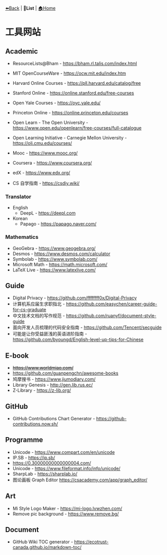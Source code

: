 [⬅️Back](../README.md) | **📝List** | [🏠Home](../README.md)

# 工具网站

##  Academic

- ResourceLists@Bham - <https://bham.rl.talis.com/index.html>
- MIT OpenCourseWare - <https://ocw.mit.edu/index.htm>
- Harvard Online Courses - <https://pll.harvard.edu/catalog/free>
- Stanford Online - <https://online.stanford.edu/free-courses>
- Open Yale Courses - <https://oyc.yale.edu/>
- Princeton Online - <https://online.princeton.edu/courses>
- Open Learn - The Open University - <https://www.open.edu/openlearn/free-courses/full-catalogue>
- Open Learning Initiative - Carnegie Mellon University - <https://oli.cmu.edu/courses/>

- Mooc - <https://www.mooc.org/>
- Coursera - <https://www.coursera.org/>
- edX - <https://www.edx.org/>

- CS 自学指南 - <https://csdiy.wiki/>

### Translator

- English
  - DeepL - <https://deepl.com>
- Korean
  - Papago - <https://papago.naver.com/>

### Mathematics

- GeoGebra - <https://www.geogebra.org/>
- Desmos - <https://www.desmos.com/calculator>
- Symbolab - <https://www.symbolab.com/>
- Microsoft Math - <https://math.microsoft.com/>
- LaTeX Live - <https://www.latexlive.com/>

## Guide

- Digital Privacy - <https://github.com/ffffffff0x/Digital-Privacy>
- 计算机系应届生求职指北 - <https://github.com/easychen/career-guide-for-cs-graduate>
- 中文技术文档的写作规范 - <https://github.com/ruanyf/document-style-guide>
- 面向开发人员梳理的代码安全指南 - <https://github.com/Tencent/secguide>
- 可能是让你受益匪浅的英语进阶指南 - <https://github.com/byoungd/English-level-up-tips-for-Chinese>

## E-book

- ~~<https://www.worldmiao.com/>~~
- <https://github.com/guanpengchn/awesome-books>
- 鸠摩搜书 - <https://www.jiumodiary.com/>
- Library Genesis - <http://gen.lib.rus.ec/>
- Z-Library - <https://z-lib.org/>

## GitHub

- GitHub Contributions Chart Generator - <https://github-contributions.now.sh/>

## Programme

- Unicode - <https://www.compart.com/en/unicode>
- IP.SB - <https://ip.sb/>
- <https://0.30000000000000004.com/>
- Unicode - <https://www.fileformat.info/info/unicode/>
- SharpLab - <https://sharplab.io/>
- 图论画板 Graph Editor <https://csacademy.com/app/graph_editor/>

## Art

- Mi Style Logo Maker - <https://mi-logo.lvwzhen.com/>
- Remove pic background - <https://www.remove.bg/>

## Document

- GitHub Wiki TOC generator - <https://ecotrust-canada.github.io/markdown-toc/>
